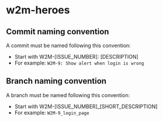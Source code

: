 # w2m-heroes

## Commit naming convention
A commit must be named following this convention:

* Start with W2M-[ISSUE_NUMBER]:   [DESCRIPTION]
* For example: `W2M-9: Show alert when login is wrong`

## Branch naming convention

A branch must be named following this convention:

* Start with W2M-[ISSUE_NUMBER]_[SHORT_DESCRIPTION]
* For example: `W2M-9_login_page`
